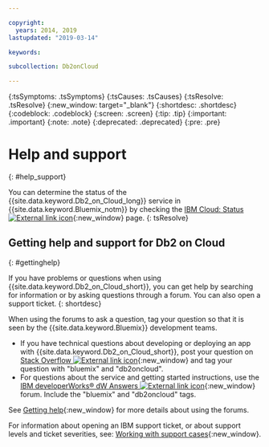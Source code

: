 ```yaml
---

copyright:
  years: 2014, 2019
lastupdated: "2019-03-14"

keywords: 

subcollection: Db2onCloud

---
```


<!-- Attribute definitions --> 
{:tsSymptoms: .tsSymptoms} 
{:tsCauses: .tsCauses} 
{:tsResolve: .tsResolve} 
{:new_window: target="_blank"}
{:shortdesc: .shortdesc}
{:codeblock: .codeblock}
{:screen: .screen}
{:tip: .tip}
{:important: .important}
{:note: .note}
{:deprecated: .deprecated}
{:pre: .pre}

# Help and support
{: #help_support}

You can determine the status of the {{site.data.keyword.Db2_on_Cloud_long}} service in {{site.data.keyword.Bluemix_notm}} by checking the [IBM Cloud: Status ![External link icon](../../icons/launch-glyph.svg "External link icon")](https://cloud.ibm.com/status?selected=status){:new_window} page. 
{: tsResolve}

<!--* Status monitoring:
  * [All regions ![External link icon](../../icons/launch-glyph.svg "External link icon")](https://cloud.ibm.com/status?selected=status){:new_window} -->

## Getting help and support for Db2 on Cloud
{: #gettinghelp}

If you have problems or questions when using {{site.data.keyword.Db2_on_Cloud_short}}, you can get help by searching for information or by asking questions through a forum. You can also open a support ticket.
{: shortdesc}

When using the forums to ask a question, tag your question so that it is seen by the {{site.data.keyword.Bluemix}} development teams.

* If you have technical questions about developing or deploying an app with {{site.data.keyword.Db2_on_Cloud_short}}, post your question on [Stack Overflow ![External link icon](../../icons/launch-glyph.svg "External link icon")](https://stackoverflow.com/questions/ask/advice?){:new_window} and tag your question with "bluemix" and "db2oncloud".
* For questions about the service and getting started instructions, use the [IBM developerWorks® dW Answers ![External link icon](../../icons/launch-glyph.svg "External link icon")](https://developer.ibm.com/answers/questions/ask/?smartspace=bluemix){:new_window} forum. Include the "bluemix" and "db2oncloud" tags.

See [Getting help](/docs/get-support?topic=get-support-getting-customer-support#using-avatar){:new_window} for more details about using the forums.

For information about opening an IBM support ticket, or about support levels and ticket severities, see: [Working with support cases](/docs/get-support?topic=get-support-open-case#open-case){:new_window}.



